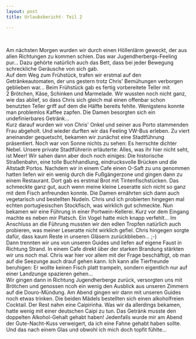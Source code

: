 ```yaml
---
layout: post
title: Urlaubsbericht- Teil 2

---
```


 

Am nächsten Morgen wurden wir durch einen Höllenlärm geweckt, der aus allen Richtungen zu kommen schien. Das war Jugendherbergs-Feeling pur... Dazu gehörte natürlich auch das Bett, dass bei jeder Bewegung schreckliche Geräusche von sich gab.  
Auf dem Weg zum Frühstück, trafen wir erstmal auf den Getränkeautomaten, der uns gestern trotz Chris' Bemühungen verborgen geblieben war... Beim Frühstück gab es fertig vorbereitete Teller mit 2 Brötchen, Käse, Schinken und Marmelade. Wir wussten noch nicht ganz, wie das ablief, so dass Chris sich gleich mal einen offenbar schon benutzten Teller griff auf dem die Hälfte bereits fehlte. Wenigstens konnte man problemlos Kaffee zapfen. Die Damen besorgten sich ein undefinierbares Getränk...  
Kurz darauf wurden wir von Chris' Onkel und seiner aus Porto stammenden Frau abgeholt. Und wieder durften wir das Feeling VW-Bus erleben. Zu viert aneinander gequetscht, bekamen wir zunächst eine Stadtführung präsentiert. Noch war von Sonne nichts zu sehen: Es herrschte dichter Nebel. Unsere private Stadtführerin erläuterte: Alles, was ihr hier nicht seht, ist Meer! Wir sahen dann aber doch noch einiges: Die historische Straßenbahn, eine tolle Buchhandlung, eindrucksvolle Brücken und die Altstadt Portos. Nachdem wir in einem Cafe einen O-Saft zu uns genommen hatten liefen wir ein wenig durch die Fußgängerzone und gingen dann zu einem Restaurant. Dort gab es erstmal Brot mit Tintenfischstücken. Das schmeckte ganz gut, auch wenn meine kleine Leseratte sich nicht so ganz mit dem Fisch anfreunden konnte. Die Damen ernährten sich dann auch vegetarisch und bestellten Nudeln. Chris und ich probierten hingegen mal echten portugiesischen Stockfisch, was wirklich gut schmeckte. Nun bekamen wir eine Führung in einer Portwein-Kellerei. Kurz vor dem Eingang machte es neben mir Platsch. Ein Vogel hatte mich knapp verfehlt... Im Anschluss an die Führung mussten wir den edlen Tropfen natürlich auch probieren, was meiner Leseratte nicht wirklich gefiel. Chris hingegen sorgte dafür, dass kaum Reste in unseren Gläsern zurückblieben... ;-)  
Dann trennten wir uns von unseren Guides und liefen auf eigene Faust in Richtung Strand. In einem Cafe direkt über der starken Brandung stärkten wir uns noch mal. Chris war hier vor allem mit der Frage beschäftigt, ob man auf die Seezunge auch drauf gehen kann. Ich kann alle Tierfreunde beruhigen: Er wollte keinen Fisch platt trampeln, sondern eigentlich nur auf einer Landzunge spazieren gehen...  
Wir gingen dann in Richtung Jugendherberge zurück, versorgten uns mit Brötchen und genossen ncoh ein wenig den Ausblick aus unseren Zimmern auf die Douro-Mündung. Am Abend gingen wir dann mit unseren Guides noch etwas trinken. Die beiden Mädels bestellten sich einen alkoholfreien Cocktail. Der Rest nahm eine Caipirinha. Was wir da allerdings bekamen, hatte wenig mit einer deutschen Caipi zu tun. Das Getränk musste den doppelten Alkohol-Gehalt gehabt haben! Jedenfalls wurde mir am Abend der Gute-Nacht-Kuss verweigert, da ich eine Fahne gehabt haben sollte. Und das nach einem Glas und obwohl ich mich doch topfit fühlte...
